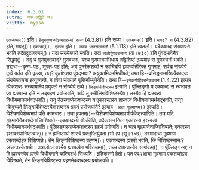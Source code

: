 ```yaml
---
index:  6.3.61
sutra:  एक तद्धिते च।
vritti:  nyasa
---
```


`एकरूप्यम्()` इति। `हेतुमनुष्यभ्योऽन्यतरस्यां रूप्यः` (4.3.81) इति रूप्यः। `एकमयम्()` इति। `मयट्? च` (4.3.82) इति, मयट्()। `एकत्वम्(), एकता` इति। `	तस्य भावसत्वतलौ` (5.1.118) इति त्वतलौ। यदैकशब्दः संख्यापरो भवति तदैतदुदाहरणम्()। यदा संख्येयपरो भवति। तदा `त्वलोर्गुणवचनस्य` (वा।७३०) इति पुंवद्भावेनैव सिद्धम्()। ननु च गुणमुक्तवान्? गुणवचनः, यश्च गुणमात्रमभिधाय तद्विशिष्टं द्रव्यमाह स गुणवचनो भवति। तद्यथा--कृष्णः पटः, शुक्लः पट इति; अयं पुनरेकशब्दो न क्वचिदपि द्रव्यव्यतिरिक्तं गुणमाह, सर्वदा संख्येये द्रव्ये वर्तत इति कृत्वा, तत्? कुतोऽसय पुंवद्भावः? अयुक्तमिदमभिधीयते; तथा हि--प्रसिद्धमामाश्रित्यैकादयः संख्येयवचना इत्युच्यन्ते, न त्वेषां संख्याने वृत्तिर्नाभ्युपेयेति। तथा हि--`द्व्येकयोर्द्विवचनैकवचने` (1.4.22) इत्यत्र त्वेकशब्दः संख्यायामेव प्रयुक्तो न संख्येये द्रव्ये। 
`लिङ्गविशिष्टस्य` इत्यादि। पुंल्लिङ्गो य एकशब्दः स स्वभावत एव ह्यस्वान्त इति न तद्ग्रहणं प्रयोजयति, अपि तु स्त्रीलिंगविशिष्टस्यैव। तस्यैव हि ह्यस्वत्वं विधीयमानमर्थवद्भवति। ननु नैतस्याप्येकशब्दस्य य एकारस्तस्य ह्यस्वत्वं विधीयमानमर्थवद्भवति, तत्? किमुच्यते लिङ्गविशिष्टस्यैकशब्दस्य ग्रहणं प्रयोजयति? इत्याह--`अचा गृह्रमाणम्()` इत्यादि। विशेषणविशेष्यभावं प्रति कामचारः। तथा ह्रुक्तम्()--विशेषणविशेष्यभावयोर्यथेष्टत्वादिति। तत्र यदि गृह्रमाणेनैकशब्देनाज्विशिष्यते--एकशब्दस्य योऽजिति, तदैकसम्बन्धिन एकारस्य हरस्वत्वं विधीयमानमर्थवद्भवति। पुंल्लिङ्गस्याप्येकशब्दस्य ग्रहणं प्रयोजति। न चात्र गृह्रमाणेनाज्विशिष्यते; एकारस्य ह्यसवस्यानिष्टत्वात्()। न ह्रनिष्टार्था शास्त्रे प्रक्लृप्तिर्युक्ता (भो।प।सू।१०७), तस्मादाचा गृह्रमाण एकशब्दोऽत्र विशिष्यते। तेन लिङ्गविशिष्टस्य ग्रहणम्()। एकशब्दस्य ह्यस्वो भवति, किं विशिष्टस्चाचः? अजन्तस्येत्यर्थः। तत्रालोऽन्त्यस्यैव ह्यस्वत्वेन भवितव्यम्(), तच्च टाबन्तस्यैव सार्थकम्(), न पुंल्लिङ्गस्य; न हि ह्यस्वस्यैव ह्यस्वे विधीयमाने कश्चिदर्थः सिध्यति। इतिकरणो हेतौ। यत एव#आचा गृह्रमाण एकशब्दोऽत्र विशिष्यते, तेन लिङ्गविशिष्टस्य ग्रहणमेकशब्दस्य प्रयोजयति॥
